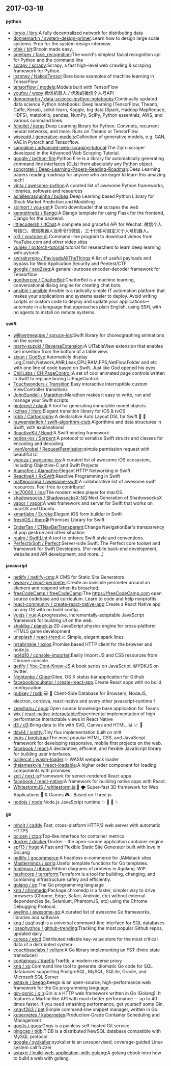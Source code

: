 ## 2017-03-18

#### python
* [lbryio / lbry](https://github.com/lbryio/lbry):A fully decentralized network for distributing data
* [donnemartin / system-design-primer](https://github.com/donnemartin/system-design-primer):Learn how to design large scale systems. Prep for the system design interview.
* [ofek / bit](https://github.com/ofek/bit):Bitcoin made easy.
* [ageitgey / face_recognition](https://github.com/ageitgey/face_recognition):The world's simplest facial recognition api for Python and the command line
* [scrapy / scrapy](https://github.com/scrapy/scrapy):Scrapy, a fast high-level web crawling & scraping framework for Python.
* [jostmey / NakedTensor](https://github.com/jostmey/NakedTensor):Bare bone examples of machine learning in TensorFlow
* [tensorflow / models](https://github.com/tensorflow/models):Models built with TensorFlow
* [youfou / wxpy](https://github.com/youfou/wxpy):微信机器人 / 优雅的微信个人号API
* [donnemartin / data-science-ipython-notebooks](https://github.com/donnemartin/data-science-ipython-notebooks):Continually updated data science Python notebooks: Deep learning (TensorFlow, Theano, Caffe, Keras), scikit-learn, Kaggle, big data (Spark, Hadoop MapReduce, HDFS), matplotlib, pandas, NumPy, SciPy, Python essentials, AWS, and various command lines.
* [fchollet / keras](https://github.com/fchollet/keras):Deep Learning library for Python. Convnets, recurrent neural networks, and more. Runs on Theano or TensorFlow.
* [wiseodd / generative-models](https://github.com/wiseodd/generative-models):Collection of generative models, e.g. GAN, VAE in Pytorch and Tensorflow.
* [sangaline / advanced-web-scraping-tutorial](https://github.com/sangaline/advanced-web-scraping-tutorial):The Zipru scraper developed in the Advanced Web Scraping Tutorial.
* [google / python-fire](https://github.com/google/python-fire):Python Fire is a library for automatically generating command line interfaces (CLIs) from absolutely any Python object.
* [songrotek / Deep-Learning-Papers-Reading-Roadmap](https://github.com/songrotek/Deep-Learning-Papers-Reading-Roadmap):Deep Learning papers reading roadmap for anyone who are eager to learn this amazing tech!
* [vinta / awesome-python](https://github.com/vinta/awesome-python):A curated list of awesome Python frameworks, libraries, software and resources
* [achillesrasquinha / bulbea](https://github.com/achillesrasquinha/bulbea):Deep Learning based Python Library for Stock Market Prediction and Modelling
* [soimort / you-get](https://github.com/soimort/you-get):⏬ Dumb downloader that scrapes the web
* [kennethreitz / flango](https://github.com/kennethreitz/flango):A Django template for using Flask for the frontend, Django for the backend.
* [littlecodersh / ItChat](https://github.com/littlecodersh/ItChat):A complete and graceful API for Wechat. 微信个人号接口、微信机器人及命令行微信，三十行即可自定义个人号机器人。
* [rg3 / youtube-dl](https://github.com/rg3/youtube-dl):Command-line program to download videos from YouTube.com and other video sites
* [yunjey / pytorch-tutorial](https://github.com/yunjey/pytorch-tutorial):tutorial for researchers to learn deep learning with pytorch
* [swisskyrepo / PayloadsAllTheThings](https://github.com/swisskyrepo/PayloadsAllTheThings):A list of useful payloads and bypass for Web Application Security and Pentest/CTF
* [google / seq2seq](https://github.com/google/seq2seq):A general-purpose encoder-decoder framework for Tensorflow
* [gunthercox / ChatterBot](https://github.com/gunthercox/ChatterBot):ChatterBot is a machine learning, conversational dialog engine for creating chat bots.
* [ansible / ansible](https://github.com/ansible/ansible):Ansible is a radically simple IT automation platform that makes your applications and systems easier to deploy. Avoid writing scripts or custom code to deploy and update your applications— automate in a language that approaches plain English, using SSH, with no agents to install on remote systems.

#### swift
* [willowtreeapps / spruce-ios](https://github.com/willowtreeapps/spruce-ios):Swift library for choreographing animations on the screen.
* [marty-suzuki / ReverseExtension](https://github.com/marty-suzuki/ReverseExtension):A UITableView extension that enables cell insertion from the bottom of a table view.
* [zixun / GodEye](https://github.com/zixun/GodEye):Automaticly display Log,Crash,Network,ANR,Leak,CPU,RAM,FPS,NetFlow,Folder and etc with one line of code based on Swift. Just like God opened his eyes
* [ChiliLabs / CHIPageControl](https://github.com/ChiliLabs/CHIPageControl):A set of cool animated page controls written in Swift to replace boring UIPageControl.
* [Touchwonders / Transition](https://github.com/Touchwonders/Transition):Easy interactive interruptible custom ViewController transitions
* [JohnSundell / Marathon](https://github.com/JohnSundell/Marathon):Marathon makes it easy to write, run and manage your Swift scripts
* [pinterest / plank](https://github.com/pinterest/plank):A tool for generating immutable model objects
* [lkzhao / Hero](https://github.com/lkzhao/Hero):Elegant transition library for iOS & tvOS
* [robb / Cartography](https://github.com/robb/Cartography):A declarative Auto Layout DSL for Swift 📱 📐
* [raywenderlich / swift-algorithm-club](https://github.com/raywenderlich/swift-algorithm-club):Algorithms and data structures in Swift, with explanations!
* [ReactiveKit / Bond](https://github.com/ReactiveKit/Bond):A Swift binding framework
* [nodes-ios / Serpent](https://github.com/nodes-ios/Serpent):A protocol to serialize Swift structs and classes for encoding and decoding.
* [IvanVorobei / RequestPermission](https://github.com/IvanVorobei/RequestPermission):simple permission request with beautiful UI
* [vsouza / awesome-ios](https://github.com/vsouza/awesome-ios):A curated list of awesome iOS ecosystem, including Objective-C and Swift Projects
* [Alamofire / Alamofire](https://github.com/Alamofire/Alamofire):Elegant HTTP Networking in Swift
* [ReactiveX / RxSwift](https://github.com/ReactiveX/RxSwift):Reactive Programming in Swift
* [matteocrippa / awesome-swift](https://github.com/matteocrippa/awesome-swift):A collaborative list of awesome swift resources. Feel free to contribute!
* [lhc70000 / iina](https://github.com/lhc70000/iina):The modern video player for macOS.
* [shadowsocks / ShadowsocksX-NG](https://github.com/shadowsocks/ShadowsocksX-NG):Next Generation of ShadowsocksX
* [vapor / vapor](https://github.com/vapor/vapor):A web framework and server for Swift that works on macOS and Ubuntu.
* [xmartlabs / Eureka](https://github.com/xmartlabs/Eureka):Elegant iOS form builder in Swift
* [freshOS / then](https://github.com/freshOS/then):🎬 Promises Library for Swift
* [EnderTan / ETNavBarTransparent](https://github.com/EnderTan/ETNavBarTransparent):Change NavigationBar's transparency at pop gestrue and other situation
* [realm / SwiftLint](https://github.com/realm/SwiftLint):A tool to enforce Swift style and conventions.
* [PerfectlySoft / Perfect](https://github.com/PerfectlySoft/Perfect):Server-side Swift. The Perfect core toolset and framework for Swift Developers. (For mobile back-end development, website and API development, and more…)

#### javascript
* [netlify / netlify-cms](https://github.com/netlify/netlify-cms):A CMS for Static Site Generators
* [aweary / react-perimeter](https://github.com/aweary/react-perimeter):Create an invisible perimeter around an element and respond when its breached.
* [freeCodeCamp / freeCodeCamp](https://github.com/freeCodeCamp/freeCodeCamp):The https://freeCodeCamp.com open source codebase and curriculum. Learn to code and help nonprofits.
* [react-community / create-react-native-app](https://github.com/react-community/create-react-native-app):Create a React Native app on any OS with no build config.
* [vuejs / vue](https://github.com/vuejs/vue):A progressive, incrementally-adoptable JavaScript framework for building UI on the web.
* [shakiba / planck.js](https://github.com/shakiba/planck.js):2D JavaScript physics engine for cross-platform HTML5 game development
* [unsplash / react-trend](https://github.com/unsplash/react-trend):📈 Simple, elegant spark lines
* [mzabriskie / axios](https://github.com/mzabriskie/axios):Promise based HTTP client for the browser and node.js
* [pd4d10 / console-importer](https://github.com/pd4d10/console-importer):Easily import JS and CSS resources from Chrome console.
* [getify / You-Dont-Know-JS](https://github.com/getify/You-Dont-Know-JS):A book series on JavaScript. @YDKJS on twitter.
* [Nightonke / Gitee](https://github.com/Nightonke/Gitee):Gitee, OS X status bar application for Github
* [facebookincubator / create-react-app](https://github.com/facebookincubator/create-react-app):Create React apps with no build configuration.
* [pubkey / rxdb](https://github.com/pubkey/rxdb):💻 📱 Client-Side Database for Browsers, NodeJS, electron, cordova, react-native and every other javascript-runtime ❗️
* [zeeshanu / opus](https://github.com/zeeshanu/opus):Open source knowledge base application for Teams
* [wix / react-native-interactable](https://github.com/wix/react-native-interactable):Experimental implementation of high performance interactable views in React Native
* [d3 / d3](https://github.com/d3/d3):Bring data to life with SVG, Canvas and HTML. 📊 📈 🎉
* [tkh44 / smitty](https://github.com/tkh44/smitty):Tiny flux implementation built on mitt
* [twbs / bootstrap](https://github.com/twbs/bootstrap):The most popular HTML, CSS, and JavaScript framework for developing responsive, mobile first projects on the web.
* [facebook / react](https://github.com/facebook/react):A declarative, efficient, and flexible JavaScript library for building user interfaces.
* [ballercat / wasm-loader](https://github.com/ballercat/wasm-loader):✨ WASM webpack loader
* [thejameskyle / react-loadable](https://github.com/thejameskyle/react-loadable):A higher order component for loading components with promises.
* [zeit / next.js](https://github.com/zeit/next.js):Framework for server-rendered React apps
* [facebook / react-native](https://github.com/facebook/react-native):A framework for building native apps with React.
* [WhitestormJS / whitestorm.js](https://github.com/WhitestormJS/whitestorm.js):🚀 🌪 Super-fast 3D framework for Web Applications 🥇 & Games 🎮 . Based on Three.js
* [nodejs / node](https://github.com/nodejs/node):Node.js JavaScript runtime ✨ 🐢 🚀 ✨

#### go
* [mholt / caddy](https://github.com/mholt/caddy):Fast, cross-platform HTTP/2 web server with automatic HTTPS
* [bcicen / ctop](https://github.com/bcicen/ctop):Top-like interface for container metrics
* [docker / docker](https://github.com/docker/docker):Docker - the open-source application container engine
* [spf13 / hugo](https://github.com/spf13/hugo):A Fast and Flexible Static Site Generator built with love in GoLang
* [netlify / gocommerce](https://github.com/netlify/gocommerce):A headless e-commerce for JAMstack sites
* [Masterminds / sprig](https://github.com/Masterminds/sprig):Useful template functions for Go templates.
* [fogleman / ribbon](https://github.com/fogleman/ribbon):Ribbon diagrams of proteins in #golang. WIP.
* [hashicorp / terraform](https://github.com/hashicorp/terraform):Terraform is a tool for building, changing, and combining infrastructure safely and efficiently.
* [golang / go](https://github.com/golang/go):The Go programming language
* [knq / chromedp](https://github.com/knq/chromedp):Package chromedp is a faster, simpler way to drive browsers (Chrome, Edge, Safari, Android, etc) without external dependencies (ie, Selenium, PhantomJS, etc) using the Chrome Debugging Protocol.
* [avelino / awesome-go](https://github.com/avelino/awesome-go):A curated list of awesome Go frameworks, libraries and software
* [knq / usql](https://github.com/knq/usql):usql is a universal command-line interface for SQL databases
* [josephyzhou / github-trending](https://github.com/josephyzhou/github-trending):Tracking the most popular Github repos, updated daily
* [coreos / etcd](https://github.com/coreos/etcd):Distributed reliable key-value store for the most critical data of a distributed system
* [couchbaselabs / vellum](https://github.com/couchbaselabs/vellum):A Go library implementing an FST (finite state transducer)
* [containous / traefik](https://github.com/containous/traefik):Træfɪk, a modern reverse proxy
* [knq / xo](https://github.com/knq/xo):Command line tool to generate idiomatic Go code for SQL databases supporting PostgreSQL, MySQL, SQLite, Oracle, and Microsoft SQL Server
* [astaxie / beego](https://github.com/astaxie/beego):beego is an open-source, high-performance web framework for the Go programming language.
* [gin-gonic / gin](https://github.com/gin-gonic/gin):Gin is a HTTP web framework written in Go (Golang). It features a Martini-like API with much better performance -- up to 40 times faster. If you need smashing performance, get yourself some Gin.
* [knqyf263 / pet](https://github.com/knqyf263/pet):Simple command-line snippet manager, written in Go.
* [kubernetes / kubernetes](https://github.com/kubernetes/kubernetes):Production-Grade Container Scheduling and Management
* [gogits / gogs](https://github.com/gogits/gogs):Gogs is a painless self-hosted Git service.
* [pingcap / tidb](https://github.com/pingcap/tidb):TiDB is a distributed NewSQL database compatible with MySQL protocol
* [google / syzkaller](https://github.com/google/syzkaller):syzkaller is an unsupervised, coverage-guided Linux system call fuzzer
* [astaxie / build-web-application-with-golang](https://github.com/astaxie/build-web-application-with-golang):A golang ebook intro how to build a web with golang
